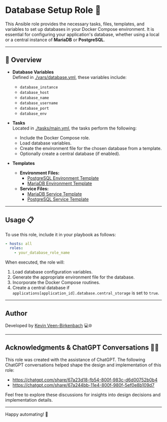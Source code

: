 # Database Setup Role 🚀

This Ansible role provides the necessary tasks, files, templates, and variables to set up databases in your Docker Compose environment. It is essential for configuring your application's database, whether using a local or a central instance of **MariaDB** or **PostgreSQL**.

---

## 📌 Overview

- **Database Variables**  
  Defined in [./vars/database.yml](./vars/database.yml), these variables include:
  - `database_instance`
  - `database_host`
  - `database_name`
  - `database_username`
  - `database_port`
  - `database_env`

- **Tasks**  
  Located in [./tasks/main.yml](./tasks/main.yml), the tasks perform the following:
  - Include the Docker Compose role.
  - Load database variables.
  - Create the environment file for the chosen database from a template.
  - Optionally create a central database (if enabled).

- **Templates**  
  - **Environment Files:**  
    - [PostgreSQL Environment Template](./templates/env/postgres.env.j2)  
    - [MariaDB Environment Template](./templates/env/mariadb.env.j2)
  - **Service Files:**  
    - [MariaDB Service Template](./templates/services/mariadb.yml.j2)  
    - [PostgreSQL Service Template](./templates/services/postgres.yml.j2)

---

## Usage 📋

To use this role, include it in your playbook as follows:

```yaml
- hosts: all
  roles:
    - your_database_role_name
```

When executed, the role will:

1. Load database configuration variables.
2. Generate the appropriate environment file for the database.
3. Incorporate the Docker Compose routines.
4. Create a central database if `applications[application_id].database.central_storage` is set to `true`.

---

## Author

Developed by [Kevin Veen-Birkenbach](https://www.veen.world/) 💻🌐

---

## Acknowledgments & ChatGPT Conversations 🤖💬

This role was created with the assistance of ChatGPT. The following ChatGPT conversations helped shape the design and implementation of this role:

- https://chatgpt.com/share/67a23d18-fb54-800f-983c-d6d00752b0b4
- https://chatgpt.com/share/67a244bb-11e4-800f-980f-5ef0e8b109d7

Feel free to explore these discussions for insights into design decisions and implementation details.

---

Happy automating! 🎉